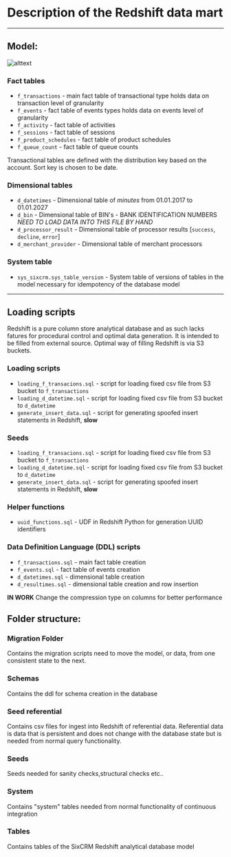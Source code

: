 # Description of the Redshift data mart

____

## Model:

![alttext](https://bytebucket.org/sixcrm/sixcrmserverless/raw/f8e0ec400f5595f9b09cc50e4b676dc74b5fce16/model/redshift/datamart.png?token=f5b4bd392f2203b6d5d1368b3cd852959a3371e1)

### Fact tables
* `f_transactions` - main fact table of transactional type holds data on transaction level of granularity
* `f_events` - fact table of events types holds data on events level of granularity
* `f_activity` - fact table of activities
* `f_sessions` - fact table of sessions
* `f_product_schedules` - fact table of product schedules
* `f_queue_count` - fact table of queue counts


Transactional tables are defined with the distribution key based on the account.
Sort key is chosen to be date.

### Dimensional tables
* `d_datetimes` - Dimensional table of *minutes* from 01.01.2017 to 01.01.2027
* `d_bin` - Dimensional table of BIN's - BANK IDENTIFICATION NUMBERS *NEED TO LOAD DATA INTO THIS FILE BY HAND*
* `d_processor_result` - Dimensional table of processor results [`success`, `decline`, `error`]
* `d_merchant_provider` - Dimensional table of merchant processors

### System table
* `sys_sixcrm.sys_table_version` - System table of versions of tables in the model necessary for idempotency of the database model
---
## Loading scripts

Redshift is a pure column store analytical database and as such lacks fatures for procedural control and optimal data generation. It is intended to be filled from external source. Optimal way of filling Redshift is via S3 buckets.

### Loading scripts
* `loading_f_transacions.sql` - script for loading fixed csv file from S3 bucket to  `f_transactions`
* `loading_d_datetime.sql` - script for loading fixed csv file from S3 bucket to  `d_datetime`
* `generate_insert_data.sql` - script for generating spoofed insert statements in Redshift, **slow**

### Seeds
* `loading_f_transacions.sql` - script for loading fixed csv file from S3 bucket to  `f_transactions`
* `loading_d_datetime.sql` - script for loading fixed csv file from S3 bucket to  `d_datetime`
* `generate_insert_data.sql` - script for generating spoofed insert statements in Redshift, **slow**

### Helper functions
* `uuid_functions.sql` - UDF in Redshift Python for generation UUID identifiers

### Data Definition Language (DDL) scripts
* `f_transactions.sql` - main fact table creation
* `f_events.sql` - fact table of events creation
* `d_datetimes.sql` - dimensional table creation
* `d_resultimes.sql` - dimensional table creation and row insertion

**IN WORK** Change the compression type on columns for better performance

## Folder structure:

### Migration Folder

Contains the migration scripts need to move the model, or data, from one consistent state to the next.

### Schemas

Contains the ddl for schema creation in the database

### Seed referential

Contains csv files for ingest into Redshift of referential data. Referential data is data that is persistent and
does not change with the database state but is needed from normal query functionality.

### Seeds

Seeds needed for sanity checks,structural checks etc..

### System

Contains "system" tables needed from normal functionality of continuous integration

### Tables

Contains tables of the SixCRM Redshift analytical database model 
